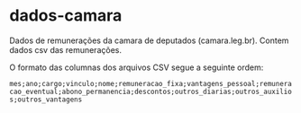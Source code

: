 # dados-camara

Dados de remunerações da camara de deputados (camara.leg.br). Contem dados csv das remunerações.

O formato das columnas dos arquivos CSV segue a seguinte ordem:

`mes;ano;cargo;vinculo;nome;remuneracao_fixa;vantagens_pessoal;remuneracao_eventual;abono_permanencia;descontos;outros_diarias;outros_auxilios;outros_vantagens`
